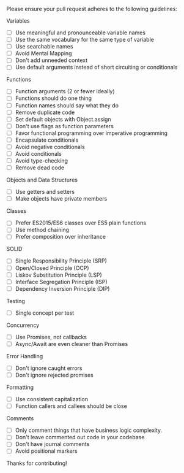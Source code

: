 Please ensure your pull request adheres to the following guidelines:

Variables
- [ ] Use meaningful and pronounceable variable names
- [ ] Use the same vocabulary for the same type of variable
- [ ] Use searchable names
- [ ] Avoid Mental Mapping
- [ ] Don't add unneeded context
- [ ] Use default arguments instead of short circuiting or conditionals

Functions
- [ ] Function arguments (2 or fewer ideally)
- [ ] Functions should do one thing
- [ ] Function names should say what they do
- [ ] Remove duplicate code
- [ ] Set default objects with Object.assign
- [ ] Don't use flags as function parameters
- [ ] Favor functional programming over imperative programming
- [ ] Encapsulate conditionals
- [ ] Avoid negative conditionals
- [ ] Avoid conditionals
- [ ] Avoid type-checking
- [ ] Remove dead code

Objects and Data Structures
- [ ] Use getters and setters
- [ ] Make objects have private members

Classes
- [ ] Prefer ES2015/ES6 classes over ES5 plain functions
- [ ] Use method chaining
- [ ] Prefer composition over inheritance

SOLID
- [ ] Single Responsibility Principle (SRP)
- [ ] Open/Closed Principle (OCP)
- [ ] Liskov Substitution Principle (LSP)
- [ ] Interface Segregation Principle (ISP)
- [ ] Dependency Inversion Principle (DIP)

Testing
- [ ] Single concept per test

Concurrency
- [ ] Use Promises, not callbacks
- [ ] Async/Await are even cleaner than Promises

Error Handling
- [ ] Don't ignore caught errors
- [ ] Don't ignore rejected promises

Formatting
- [ ] Use consistent capitalization
- [ ] Function callers and callees should be close

Comments
- [ ] Only comment things that have business logic complexity.
- [ ] Don't leave commented out code in your codebase
- [ ] Don't have journal comments
- [ ] Avoid positional markers

Thanks for contributing!
